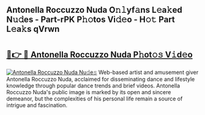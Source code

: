 ## Antonella Roccuzzo Nuda O𝚗𝚕yf𝚊ns L𝚎a𝚔ed N𝚞𝚍es - Part-rPK P𝚑𝚘tos Vi𝚍𝚎o - H𝚘𝚝 Part L𝚎a𝚔s qVrwn

# <h2><a href="http://kf607m.oniu.top/?m=Antonella+Roccuzzo+Nuda">🔗👉 🔴 Antonella Roccuzzo Nuda P𝚑ot𝚘𝚜 V𝚒d𝚎o</a></h2>

[![Antonella Roccuzzo Nuda Nu𝚍e𝚜](https://i.imgur.com/0qMVB7G.gif)](http://kf607m.oniu.top/?m=Antonella+Roccuzzo+Nuda)
Web-based artist and amusement giver Antonella Roccuzzo Nuda, acclaimed for disseminating dance and lifestyle knowledge through popular dance trends and brief videos. Antonella Roccuzzo Nuda's public image is marked by its open and sincere demeanor, but the complexities of his personal life remain a source of intrigue and fascination.  
